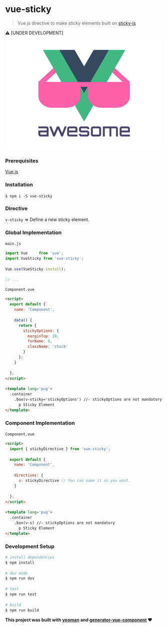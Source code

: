 # vue-sticky

> Vue.js directive to make sticky elements built on [sticky-js](https://github.com/rgalus/sticky-js)

:warning: [UNDER DEVELOPMENT]

<p style="text-align: center">
  <img src="img/vue.png" alt="vue" title="vue"/>
</p>

### Prerequisites
[Vue.js](https://github.com/vuejs/vue)

### Installation
`$ npm i -S vue-sticky`

### Directive
`v-sticky` => Define a new sticky element.

### Global Implementation
`main.js`
```javascript
import Vue     from 'vue';
import VueSticky from 'vue-sticky';

Vue.use(VueSticky.install);

// ...
```

`Component.vue`
```html
<script>
  export default {
    name: 'Component',

    data() {
      return {
        stickyOptions: {
          marginTop: 20,
          forName: 0,
          className: 'stuck'
        }
      };
    }

  };
</script>

<template lang='pug'>
  .container
    .box(v-sticky='stickyOptions') //- stickyOptions are not mandatory
      p Sticky Element
</template>

```

### Component Implementation

`Component.vue`
```html
<script>
  import { stickyDirective } from 'vue-sticky';

  export default {
    name: 'Component',

    directives: {
      s: stickyDirective // You can name it as you want.
    }

  };
</script>

<template lang='pug'>
  .container
    .box(v-s) //- stickyOptions are not mandatory
      p Sticky Element
</template>

```

### Development Setup

```bash
# install dependencies
$ npm install

# dev mode
$ npm run dev

# test
$ npm run test

# build
$ npm run build
```

**This project was built with [yeoman](http://yeoman.io/) and [generator-vue-component](https://github.com/ianaya89/generator-vue-component) ❤️**
